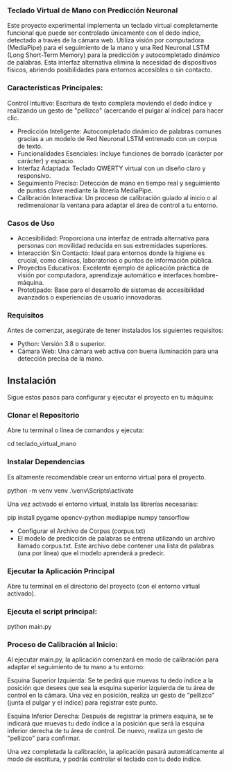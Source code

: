 ### Teclado Virtual de Mano con Predicción Neuronal
Este proyecto experimental implementa un teclado virtual completamente funcional que puede ser controlado únicamente con el dedo índice, detectado a través de la cámara web. Utiliza visión por computadora (MediaPipe) para el seguimiento de la mano y una Red Neuronal LSTM (Long Short-Term Memory) para la predicción y autocompletado dinámico de palabras. Esta interfaz alternativa elimina la necesidad de dispositivos físicos, abriendo posibilidades para entornos accesibles o sin contacto.

### Características Principales:
Control Intuitivo: Escritura de texto completa moviendo el dedo índice y realizando un gesto de "pellizco" (acercando el pulgar al índice) para hacer clic.

- Predicción Inteligente: Autocompletado dinámico de palabras comunes gracias a un modelo de Red Neuronal LSTM entrenado con un corpus de texto.
- Funcionalidades Esenciales: Incluye funciones de borrado (carácter por carácter) y espacio.
- Interfaz Adaptada: Teclado QWERTY virtual con un diseño claro y responsivo.
- Seguimiento Preciso: Detección de mano en tiempo real y seguimiento de puntos clave mediante la librería MediaPipe.
- Calibración Interactiva: Un proceso de calibración guiado al inicio o al redimensionar la ventana para adaptar el área de control a tu entorno.

### Casos de Uso
- Accesibilidad: Proporciona una interfaz de entrada alternativa para personas con movilidad reducida en sus extremidades superiores.
- Interacción Sin Contacto: Ideal para entornos donde la higiene es crucial, como clínicas, laboratorios o puntos de información pública.
- Proyectos Educativos: Excelente ejemplo de aplicación práctica de visión por computadora, aprendizaje automático e interfaces hombre-máquina.
- Prototipado: Base para el desarrollo de sistemas de accesibilidad avanzados o experiencias de usuario innovadoras.

### Requisitos
Antes de comenzar, asegúrate de tener instalados los siguientes requisitos:
- Python: Versión 3.8 o superior.
- Cámara Web: Una cámara web activa con buena iluminación para una detección precisa de la mano.

## Instalación
Sigue estos pasos para configurar y ejecutar el proyecto en tu máquina:

### Clonar el Repositorio
Abre tu terminal o línea de comandos y ejecuta:

cd teclado_virtual_mano


### Instalar Dependencias
Es altamente recomendable crear un entorno virtual para el proyecto.

python -m venv venv
.\venv\Scripts\activate

Una vez activado el entorno virtual, instala las librerías necesarias:

pip install pygame opencv-python mediapipe numpy tensorflow

- Configurar el Archivo de Corpus (corpus.txt)
- El modelo de predicción de palabras se entrena utilizando un archivo llamado corpus.txt. Este archivo debe contener una lista de palabras (una por línea) que el modelo aprenderá a predecir.


### Ejecutar la Aplicación Principal
Abre tu terminal en el directorio del proyecto (con el entorno virtual activado).

### Ejecuta el script principal:

python main.py

### Proceso de Calibración al Inicio:
Al ejecutar main.py, la aplicación comenzará en modo de calibración para adaptar el seguimiento de tu mano a tu entorno:

Esquina Superior Izquierda: Se te pedirá que muevas tu dedo índice a la posición que desees que sea la esquina superior izquierda de tu área de control en la cámara. Una vez en posición, realiza un gesto de "pellizco" (junta el pulgar y el índice) para registrar este punto.

Esquina Inferior Derecha: Después de registrar la primera esquina, se te indicará que muevas tu dedo índice a la posición que será la esquina inferior derecha de tu área de control. De nuevo, realiza un gesto de "pellizco" para confirmar.

Una vez completada la calibración, la aplicación pasará automáticamente al modo de escritura, y podrás controlar el teclado con tu dedo índice.

